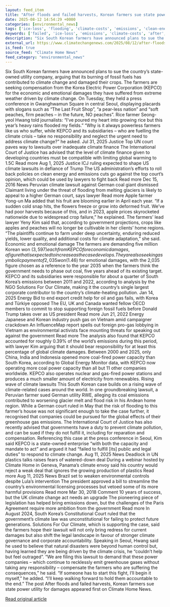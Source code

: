 ```yaml
---
layout: feed_item
title: "After floods and failed harvests, Korean farmers sue state power utility for damages"
date: 2025-08-12 14:54:29 +0000
categories: [environmental_news]
tags: ['ice-loss', 'flooding', 'climate-costs', 'emissions', 'clean-energy', 'paris-agreement', 'climate-policy', 'urgent', 'renewable-energy', 'extreme-weather']
keywords: ['failed', 'ice-loss', 'emissions', 'climate-costs', 'after', 'clean-energy', 'floods', 'flooding']
description: "Six South Korean farmers have announced plans to sue the country&#8217;s state-owned utility company, arguing that its burning of fossil fuels has contribute..."
external_url: https://www.climatechangenews.com/2025/08/12/after-floods-and-failed-harvests-korean-farmers-sue-state-power-utility-for-damages-climate-lawsuit/
is_feed: true
source_feed: "Climate Home News"
feed_category: "environmental_news"
---
```


Six South Korean farmers have announced plans to sue the country&#8217;s state-owned utility company, arguing that its burning of fossil fuels has contributed to climate change and damaged their crops. The farmers are seeking compensation from the Korea Electric Power Corporation (KEPCO) for the economic and emotional damages they have suffered from extreme weather driven by climate change. On Tuesday, they held a press conference in Gwanghwamun Square in central Seoul, displaying placards with slogans such as &#8220;The Last Fruit Shop&#8221;, &#8220;a pear-less nation&#8221; and &#8220;soft peaches, firm peaches &#8211; in the future, NO peaches&#8221;. Rice farmer Seong-yeol Hwang told journalists: &#8220;I&#8217;ve poured my heart into growing rice but this year&#8217;s heavy rains flooded my fields.&#8221; &#8220;Why is it always powerless farmers like us who suffer, while KEPCO and its subsidiaries &#8211; who are fuelling the climate crisis &#8211; take no responsibility and neglect the urgent need to address climate change?&#8221; he asked. Jul 31, 2025 Justice Top UN court paves way to lawsuits over inadequate climate finance The International Court of Justice has advised that the level of climate finance given to developing countries must be compatible with limiting global warming to 1.5C Read more Aug 1, 2025 Justice ICJ ruling expected to shape US climate lawsuits in defiance of Trump The US administration&#8217;s efforts to roll back policies on clean energy and emissions cuts go against the top court&#8217;s opinion, which could be used by lawyers to fight back Read more Dec 15, 2016 News Peruvian climate lawsuit against German coal giant dismissed Claimant living under the threat of flooding from melting glaciers is likely to appeal to a higher German court, says lawyer Read more Apple farmer Yong-un Ma added that his fruit are blooming earlier in April each year. &#8220;If a sudden cold snap hits, the flowers freeze or grow into deformed fruit. We’ve had poor harvests because of this, and in 2023, apple prices skyrocketed nationwide due to widespread crop failure,&#8221; he explained. The farmers&#8217; lead lawyer Yeny Kim said that, according to government projections, crops like apples and peaches will no longer be cultivable in her clients&#8217; home regions. &#8220;The plaintiffs continue to farm under deep uncertainty, enduring reduced yields, lower quality, and additional costs for climate adaptation,&#8221; she said. Economic and emotional damage The farmers are demanding five million Korean won ($3,597) each from KEPCO for economic damages, a figure that is expected to increase as the case develops. They are also seeking a symbolic payment of 2,035 won ($1.46) for emotional damages, with the 2,035 figure chosen as a reference to the year 2035 when the farmers think the government needs to phase out coal, five years ahead of its existing target. KEPCO and its subsidiaries were responsible for about a quarter of South Korea&#8217;s emissions between 2011 and 2022, according to analysis by the NGO Solutions For Our Climate, making it the country&#8217;s single largest corporate contributor to the country&#8217;s climate-heating pollution. Jan 14, 2025 Energy Bid to end export credit help for oil and gas fails, with Korea and Türkiye opposed The EU, UK and Canada wanted fellow OECD members to commit to stop supporting foreign fossil fuels before Donald Trump takes over as US president Read more Jun 21, 2022 Energy Japanese and Korean industry push gas on Vietnam amid campaigner crackdown An InfluenceMap report spells out foreign pro-gas lobbying in Vietnam as environmental activists face mounting threats for speaking out against the government Read more The analysis also found that KEPCO accounted for roughly 0.39% of the world&#8217;s emissions during this period, with lawyer Kim arguing that it should bear responsibility for at least this percentage of global climate damages. Between 2000 and 2025, only China, India and Indonesia opened more coal-fired power capacity than South Korea, according to Global Energy Monitor data, with KEPCO now operating more coal power capacity than all but 11 other companies worldwide. KEPCO also operates nuclear and gas-fired power stations and produces a much smaller amount of electricity from renewables. Rising wave of climate lawsuits This South Korean case builds on a rising wave of climate-related cases around the world. In one groundbreaking lawsuit, a Peruvian farmer sued German utility RWE, alleging its coal emissions contributed to worsening glacier melt and flood risk in his Andean home region. While a German court ruled in May that the risk of flooding to this farmer&#8217;s house was not significant enough to take the case further, it recognised that companies could be pursued for the global effects of their greenhouse gas emissions. The International Court of Justice has also recently advised that governments have a duty to prevent climate pollution, and can be sued if they do not fulfill it, including for reparation and compensation. Referencing this case at the press conference in Seoul, Kim said KEPCO is a state-owned enterprise &#8220;with both the capacity and mandate to act&#8221; and argued it had &#8220;failed to fulfill [its] public and legal duties&#8221; to respond to climate change. Aug 11, 2025 News Deadlock in UN plastics talks raises fears of watered-down deal During a webinar hosted by Climate Home in Geneva, Panama&#8217;s climate envoy said his country would reject a weak deal that ignores the growing production of plastics Read more Aug 11, 2025 News Brazil set to weaken environmental controls despite Lula&#8217;s intervention The president approved a bill to streamline the country&#8217;s environmental licensing processes but vetoed some of its more harmful provisions Read more Mar 30, 2018 Comment 10 years of success, but the UK climate change act needs an upgrade The pioneering piece of legislation has helped bring emissions down, but the challenges of the Paris Agreement require more ambition from the government Read more In August 2024, South Korea&#8217;s Constitutional Court ruled that the government&#8217;s climate law was unconstitutional for failing to protect future generations. Solutions For Our Climate, which is supporting the case, said the farmers hope their lawsuit will not only bring redress for current damages but also shift the legal landscape in favour of stronger climate governance and corporate accountability. Speaking in Seoul, Hwang said he used to believe that natural disasters were beyond human control but, having learned they are being driven by the climate crisis, he &#8220;couldn&#8217;t help but feel outraged&#8221;. &#8220;We are filing this lawsuit to demand that these power companies &#8211; which continue to recklessly emit greenhouse gases without taking any responsibility &#8211; compensate the farmers who are suffering the consequences,&#8221; he said. &#8220;If someone has to start this fight, I’ll begin it myself,&#8221; he added. &#8220;I’ll keep walking forward to hold them accountable to the end.&#8221; The post After floods and failed harvests, Korean farmers sue state power utility for damages appeared first on Climate Home News.

[Read original article](https://www.climatechangenews.com/2025/08/12/after-floods-and-failed-harvests-korean-farmers-sue-state-power-utility-for-damages-climate-lawsuit/)
